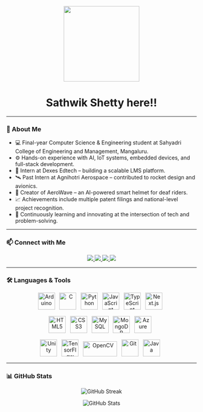 <p align="center">
  <img src="https://miro.medium.com/max/2048/1*OohqW5DGh9CQS4hLY5FXzA.png" height="200"/>
</p>

<h1 align="center">Sathwik Shetty here!!</h1>

---

### 👋 About Me

- 💻 Final-year Computer Science & Engineering student at Sahyadri College of Engineering and Management, Mangaluru.  
- ⚙️ Hands-on experience with AI, IoT systems, embedded devices, and full-stack development.  
- 🚀 Intern at Dexes Edtech – building a scalable LMS platform.  
- 🛰️ Past Intern at Agnihotri Aerospace – contributed to rocket design and avionics.  
- 🛵 Creator of AeroWave – an AI-powered smart helmet for deaf riders.  
- 📈 Achievements include multiple patent filings and national-level project recognition.  
- 🌱 Continuously learning and innovating at the intersection of tech and problem-solving.  

---

### 📫 Connect with Me

<p align="center">
  <a href="mailto:sathwikshettyn0@gmail.com">
    <img src="https://img.shields.io/badge/Gmail-D14836?style=for-the-badge&logo=gmail&logoColor=white"/>
  </a>
</a>
  <a href="https://www.linkedin.com/in/sathwikshettyn/">
    <img src="https://img.shields.io/badge/LinkedIn-0A66C2?style=for-the-badge&logo=linkedin&logoColor=white"/>
  </a>
  <a href="https://github.com/sathwikshetty0">
    <img src="https://img.shields.io/badge/GitHub-333333?style=for-the-badge&logo=github&logoColor=white"/>
  </a>
  <a href="https://twitter.com/sathwikshettyn">
    <img src="https://img.shields.io/badge/Twitter-1DA1F2?style=for-the-badge&logo=twitter&logoColor=white"/>
  </a>
</p>

---

### 🛠️ Languages & Tools

<p align="center">
  <img src="https://cdn.jsdelivr.net/gh/devicons/devicon/icons/arduino/arduino-original.svg" title="Arduino" alt="Arduino" width="45" height="45"/>&nbsp;&nbsp;
  <img src="https://cdn.jsdelivr.net/gh/devicons/devicon/icons/c/c-original.svg" title="C" alt="C" width="45" height="45"/>&nbsp;&nbsp;
  <img src="https://cdn.jsdelivr.net/gh/devicons/devicon/icons/python/python-original.svg" title="Python" alt="Python" width="45" height="45"/>&nbsp;&nbsp;
  <img src="https://cdn.jsdelivr.net/gh/devicons/devicon/icons/javascript/javascript-original.svg" title="JavaScript" alt="JavaScript" width="45" height="45"/>&nbsp;&nbsp;
  <img src="https://cdn.jsdelivr.net/gh/devicons/devicon/icons/typescript/typescript-original.svg" title="TypeScript" alt="TypeScript" width="45" height="45"/>&nbsp;&nbsp;
  <img src="https://cdn.jsdelivr.net/gh/devicons/devicon/icons/nextjs/nextjs-original.svg" title="Next.js" alt="Next.js" width="45" height="45"/>&nbsp;&nbsp;
</p>
<p align="center">
  <img src="https://cdn.jsdelivr.net/gh/devicons/devicon/icons/html5/html5-original.svg" title="HTML5" alt="HTML5" width="45" height="45"/>&nbsp;&nbsp;
  <img src="https://cdn.jsdelivr.net/gh/devicons/devicon/icons/css3/css3-original.svg" title="CSS3" alt="CSS3" width="45" height="45"/>&nbsp;&nbsp;
  <img src="https://cdn.jsdelivr.net/gh/devicons/devicon/icons/mysql/mysql-original.svg" title="MySQL" alt="MySQL" width="45" height="45"/>&nbsp;&nbsp;
  <img src="https://cdn.jsdelivr.net/gh/devicons/devicon/icons/mongodb/mongodb-original.svg" title="MongoDB" alt="MongoDB" width="45" height="45"/>&nbsp;&nbsp;
  <img src="https://cdn.jsdelivr.net/gh/devicons/devicon/icons/azure/azure-original.svg" title="Azure" alt="Azure" width="45" height="45"/>&nbsp;&nbsp;
</p>
<p align="center">
  <img src="https://cdn.jsdelivr.net/gh/devicons/devicon/icons/unity/unity-original.svg" title="Unity" alt="Unity" width="45" height="45"/>&nbsp;&nbsp;
  <img src="https://cdn.jsdelivr.net/gh/devicons/devicon/icons/tensorflow/tensorflow-original.svg" title="TensorFlow" alt="TensorFlow" width="45" height="45"/>&nbsp;&nbsp;
  <img src="https://upload.wikimedia.org/wikipedia/commons/3/32/OpenCV_Logo_with_text_svg_version.svg" title="OpenCV" alt="OpenCV" width="90" height="40"/>&nbsp;&nbsp;
  <img src="https://cdn.jsdelivr.net/gh/devicons/devicon/icons/git/git-original.svg" title="Git" alt="Git" width="45" height="45"/>&nbsp;&nbsp;
  <img src="https://cdn.jsdelivr.net/gh/devicons/devicon/icons/java/java-original.svg" title="Java" alt="Java" width="45" height="45"/>&nbsp;&nbsp;
</p>

---

### 📊 GitHub Stats

<p align="center">
  <img src="http://github-readme-streak-stats.herokuapp.com?user=sathwikshetty0&theme=github-dark-blue&hide_border=true" alt="GitHub Streak"/>
</p>
<p align="center">
  <img src="https://github-readme-stats.vercel.app/api?username=sathwikshetty0&theme=github_dark&show_icons=true&count_private=true&hide_border=true" alt="GitHub Stats"/>
</p>
